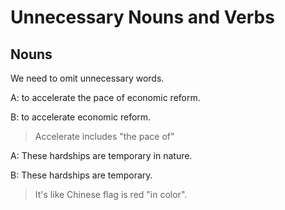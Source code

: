 # Unnecessary Nouns and Verbs
## Nouns
We need to omit unnecessary words.

A: to accelerate the pace of economic reform.

B: to accelerate economic reform.

> Accelerate includes "the pace of"

A: These hardships are temporary in nature.

B: These hardships are temporary.

> It's like Chinese flag is red "in color".